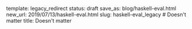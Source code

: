 template: legacy_redirect
status: draft
save_as: blog/haskell-eval.html
new_url: 2019/07/13/haskell-eval.html
slug: haskell-eval_legacy  # Doesn't matter
title: Doesn't matter
